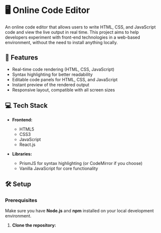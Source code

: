 # 🖥️ Online Code Editor

An online code editor that allows users to write HTML, CSS, and JavaScript code and view the live output in real time. This project aims to help developers experiment with front-end technologies in a web-based environment, without the need to install anything locally.

## 🚀 Features

- Real-time code rendering (HTML, CSS, JavaScript)
- Syntax highlighting for better readability
- Editable code panels for HTML, CSS, and JavaScript
- Instant preview of the rendered output
- Responsive layout, compatible with all screen sizes

## 💻 Tech Stack

- **Frontend:** 
  - HTML5
  - CSS3
  - JavaScript
  - React.js

- **Libraries:**
  - PrismJS for syntax highlighting (or CodeMirror if you choose)
  - Vanilla JavaScript for core functionality

## 🛠️ Setup

### Prerequisites

Make sure you have **Node.js** and **npm** installed on your local development environment.

1. **Clone the repository:**
   ```bash
  
